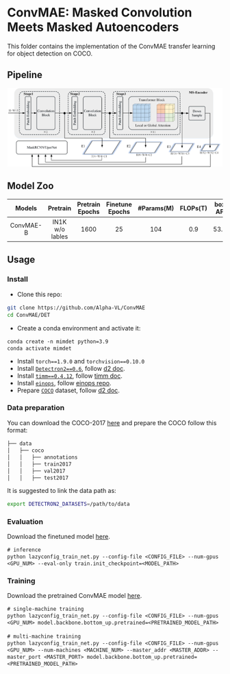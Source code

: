 # ConvMAE: Masked Convolution Meets Masked Autoencoders

This folder contains the implementation of the ConvMAE transfer learning for object detection on COCO.

## Pipeline

![tenser](../figures/Downstream.png)


## Model Zoo
| Models | Pretrain | Pretrain Epochs | Finetune Epochs | #Params(M)| FLOPs(T) | box AP | mask AP | logs/weights |
| :---: | :---: | :---: |:---: | :---: | :---: | :---: | :---: | :---: |
| ConvMAE-B | IN1K w/o lables | 1600 | 25 | 104 | 0.9 | 53.2 | 47.1 | [log](https://drive.google.com/file/d/1vQ9ps-TxeS_8BRfSWZh-X-5Kki7mgIgR/view?usp=sharing)/[weight](https://drive.google.com/file/d/17gy2mlrRVpIlQN9ERSHh98VkHhWINn-m/view?usp=sharing) |

## Usage

### Install
- Clone this repo:

```bash
git clone https://github.com/Alpha-VL/ConvMAE
cd ConvMAE/DET
```

- Create a conda environment and activate it:
```
conda create -n mimdet python=3.9
conda activate mimdet
```
* Install `torch==1.9.0` and `torchvision==0.10.0`
* Install [`Detectron2==0.6`](https://github.com/facebookresearch/detectron2), follow [d2 doc](https://detectron2.readthedocs.io/tutorials/install.html).
* Install [`timm==0.4.12`](https://github.com/rwightman/pytorch-image-models), follow [timm doc](https://fastai.github.io/timmdocs/).
* Install [`einops`](https://github.com/arogozhnikov/einops), follow [einops repo](https://github.com/arogozhnikov/einops#installation--).
* Prepare [`COCO`](https://cocodataset.org/#home) dataset, follow [d2 doc](https://detectron2.readthedocs.io/en/latest/tutorials/builtin_datasets.html).

### Data preparation
You can download the COCO-2017 [here](https://cocodataset.org) and prepare the COCO follow this format:

```tree data
├── data
│   ├── coco
│   │   ├── annotations
│   │   ├── train2017
│   │   ├── val2017
│   │   ├── test2017
```
It is suggested to link the data path as:
```bash
export DETECTRON2_DATASETS=/path/to/data
```

### Evaluation
Download the finetuned model [here](https://drive.google.com/file/d/17gy2mlrRVpIlQN9ERSHh98VkHhWINn-m/view?usp=sharing).

```
# inference
python lazyconfig_train_net.py --config-file <CONFIG_FILE> --num-gpus <GPU_NUM> --eval-only train.init_checkpoint=<MODEL_PATH>
```


### Training
Download the pretrained ConvMAE model [here](https://drive.google.com/file/d/1AEPivXw0A0b_m5EwEi6fg2pOAoDr8C31/view?usp=sharing). 
 
```
# single-machine training
python lazyconfig_train_net.py --config-file <CONFIG_FILE> --num-gpus <GPU_NUM> model.backbone.bottom_up.pretrained=<PRETRAINED_MODEL_PATH>

# multi-machine training
python lazyconfig_train_net.py --config-file <CONFIG_FILE> --num-gpus <GPU_NUM> --num-machines <MACHINE_NUM> --master_addr <MASTER_ADDR> --master_port <MASTER_PORT> model.backbone.bottom_up.pretrained=<PRETRAINED_MODEL_PATH>
```
